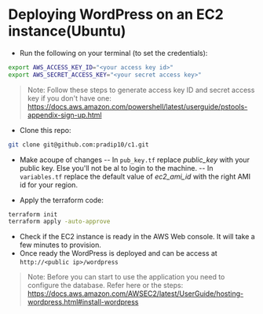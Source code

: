 # Deploying WordPress on an EC2 instance(Ubuntu)

 - Run the following on your terminal (to set the credentials):
```sh
export AWS_ACCESS_KEY_ID="<your access key id>"
export AWS_SECRET_ACCESS_KEY="<your secret access key>"
```
> Note: Follow these steps to generate access key ID and secret access key if you don't have one: https://docs.aws.amazon.com/powershell/latest/userguide/pstools-appendix-sign-up.html 

 - Clone this repo: 
```sh
git clone git@github.com:pradip10/c1.git
```
 - Make acoupe of changes
  -- In `pub_key.tf` replace *public_key* with your public key. Else you'll not be al to login to the machine.
  -- In `variables.tf` replace the default value of *ec2_ami_id* with the right AMI id for your region.

 - Apply the terraform code: 
```sh
terraform init
terraform apply -auto-approve
```
 - Check if the EC2 instance is ready in the AWS Web console. It will take a few minutes to provision.
 - Once ready the WordPress is deployed and can be access at `http://<public ip>/wordpress`

> Note: Before you can start to use the application you need to configure the database. Refer here or the steps: https://docs.aws.amazon.com/AWSEC2/latest/UserGuide/hosting-wordpress.html#install-wordpress

